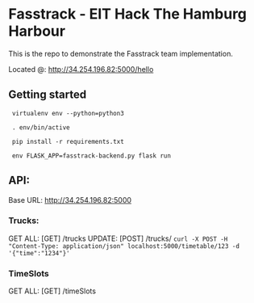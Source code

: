 # Fasstrack - EIT Hack The Hamburg Harbour

This is the repo to demonstrate the Fasstrack team implementation.

Located @: http://34.254.196.82:5000/hello

## Getting started

```
 virtualenv env --python=python3
```

```
 . env/bin/active
```

```
 pip install -r requirements.txt
```

```
 env FLASK_APP=fasstrack-backend.py flask run
```

## API:

Base URL: http://34.254.196.82:5000

### Trucks:

GET ALL: [GET] /trucks
UPDATE: [POST] /trucks/<truckId>
`curl -X POST -H "Content-Type: application/json" localhost:5000/timetable/123 -d '{"time":"1234"}'`

### TimeSlots

GET ALL: [GET] /timeSlots
